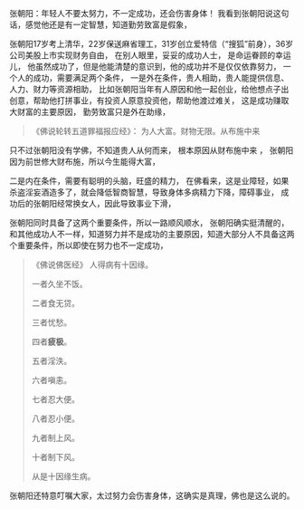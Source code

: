 张朝阳：年轻人不要太努力，不一定成功，还会伤害身体！
我看到张朝阳说这句话，感觉他还是有一定智慧，知道勤劳致富是假象，

张朝阳17岁考上清华，22岁保送麻省理工，31岁创立爱特信（“搜狐”前身），36岁公司美股上市实现财务自由，
在别人眼里，妥妥的成功人士，
是命运眷顾的幸运儿，
他虽然成功了，但是他能清楚的意识到，他的成功并不是仅仅依靠努力，
一个人的成功，需要满足两个条件，
一是外在条件，贵人相助，贵人能提供信息、人力、财力等资源相助，
比如张朝阳当年有人原因和他一起创业，给他想点子出创意，帮助他打拼事业，有投资人原意投资他，帮助他渡过难关，
这是成功赚取大财富的主要原因，
勤劳致富只是外在助缘，

> 《佛说轮转五道罪福报应经》：
> 为人大富。财物无限。从布施中来 

只不过张朝阳没有学佛，不知道贵人从何而来，
根本原因从财布施中来 ，
张朝阳因为前世修大财布施，所以今生能得大富，

二是内在条件，需要有聪明的头脑，旺盛的精力，
在佛看来，这是业障轻，如果杀盗淫妄酒造多了，就会降低智商智慧，导致身体多病精力下降，障碍事业，
成功后的张朝阳经常换女人，因此导致事业下滑，

张朝阳同时具备了这两个重要条件，所以一路顺风顺水，
张朝阳确实挺清醒的，和其他成功人不一样，知道努力并不是成功的主要原因，知道大部分人不具备这两个重要条件，所以即使在努力也不一定成功，

> 《佛说佛医经》
> 人得病有十因缘。
> 
> 一者久坐不饭。
> 
> 二者食无贷。
> 
> 三者忧愁。
> 
> 四者**疲极**。
> 
> 五者淫泆。
> 
> 六者嗔恚。
> 
> 七者忍大便。
> 
> 八者忍小便。
> 
> 九者制上风。
> 
> 十者制下风。
> 
> 从是十因缘生病。

张朝阳还特意叮嘱大家，太过努力会伤害身体，这确实是真理，佛也是这么说的。